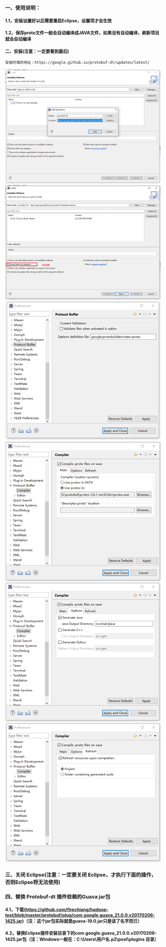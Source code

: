 ### 一、使用说明：
#### 1.1，安装设置好以后需要重启Eclipse，设置项才会生效
#### 1.2，保存proto文件一般会自动编译成JAVA文件，如果没有自动编译，刷新项目就会自动编译
#### 二、安装(注意：一定要看到最后)
```bash
安装时填的地址：https://google.github.io/protobuf-dt/updates/latest/
```
![image](https://github.com/firechiang/hadoop-test/blob/master/protobuf/image/1.png)
![image](https://github.com/firechiang/hadoop-test/blob/master/protobuf/image/2.png)
![image](https://github.com/firechiang/hadoop-test/blob/master/protobuf/image/3.png)
![image](https://github.com/firechiang/hadoop-test/blob/master/protobuf/image/4.png)
![image](https://github.com/firechiang/hadoop-test/blob/master/protobuf/image/5.png)
![image](https://github.com/firechiang/hadoop-test/blob/master/protobuf/image/6.png)

### 三、关闭 Eclipse(注意：一定要关闭 Eclipse，才执行下面的操作，否则Eclipse将无法使用)
### 四、替换 Protobuf-dt 插件依赖的Guava jar包
#### 4.1，下载(https://github.com/firechiang/hadoop-test/blob/master/protobuf/plug/com.google.guava_21.0.0.v20170206-1425.jar)（注：这个jar包实际就是guava-19.0.jar只是该了名字而已）
#### 4.2，替换Eclipse插件安装目录下的com.google.guava_21.0.0.v20170206-1425.jar包（注：Windows一般在：C:\Users\用户名\.p2\pool\plugins 目录）